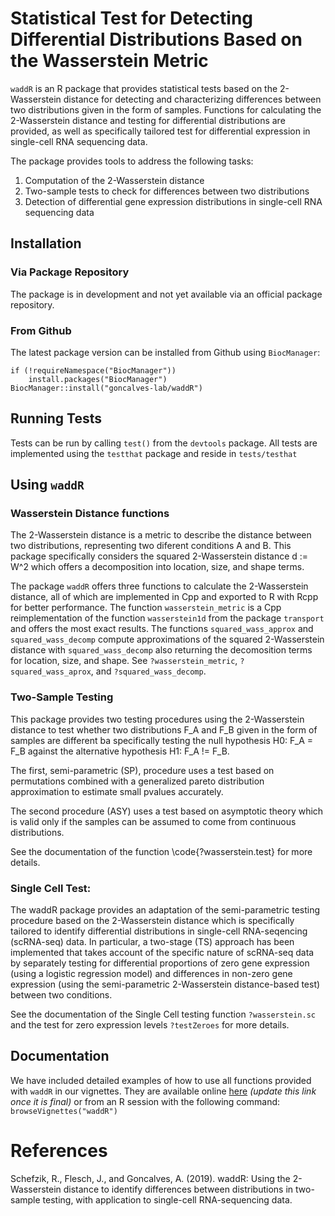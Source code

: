 # Statistical Test for Detecting Differential Distributions Based on the Wasserstein Metric

`waddR` is an R package that provides statistical tests based on the 2-Wasserstein distance for detecting and characterizing differences between two distributions given in the form of samples. Functions for calculating the 2-Wasserstein distance and testing for differential distributions are provided, as well as specifically tailored test for differential expression in single-cell RNA sequencing data.

The package provides tools to address the following tasks:
1. Computation of the 2-Wasserstein distance 
2. Two-sample tests to check for differences between two distributions
3. Detection of differential gene expression distributions in single-cell RNA sequencing data

## Installation

### Via Package Repository

The package is in development and not yet available via an official package
repository.

### From Github

The latest package version can be installed from Github using `BiocManager`:

```
if (!requireNamespace("BiocManager"))
    install.packages("BiocManager")
BiocManager::install("goncalves-lab/waddR")
```

## Running Tests

Tests can be run by calling `test()` from the `devtools` package.
All tests are implemented using the `testthat` package and reside in `tests/testhat`



## Using `waddR`

### Wasserstein Distance functions

The 2-Wasserstein distance is a metric to describe the distance between two
distributions, representing two diferent conditions A and B. This package
specifically considers the squared 2-Wasserstein distance d := W^2 which
offers a decomposition into location, size, and shape terms.

The package `waddR` offers three functions to calculate the 2-Wasserstein
distance, all of which are implemented in Cpp and exported to R with Rcpp for
better performance.
The function `wasserstein_metric` is a Cpp reimplementation of the
function `wasserstein1d` from the package `transport` and offers the most exact
results.
The functions `squared_wass_approx` and `squared_wass_decomp` compute
approximations of the squared 2-Wasserstein distance with `squared_wass_decomp`
also returning the decomosition terms for location, size, and shape. 
See `?wasserstein_metric`, `?squared_wass_aprox`, and `?squared_wass_decomp`.

### Two-Sample Testing

This package provides two testing procedures using the 2-Wasserstein distance
to test whether two distributions F_A and F_B given in the form of samples are
different ba specifically testing the null hypothesis H0: F_A = F_B against the
alternative hypothesis H1: F_A != F_B.

The first, semi-parametric (SP), procedure uses a test based on permutations
combined with a generalized pareto distribution approximation to estimate small
pvalues accurately.

The second procedure (ASY) uses a test based on asymptotic theory which is
valid only if the samples can be assumed to come from continuous
distributions.

See the documentation of the function \code{?wasserstein.test} for more
details.

### Single Cell Test:

The waddR package provides an adaptation of the
semi-parametric testing procedure based on the 2-Wasserstein distance
which is specifically tailored to identify differential distributions in
single-cell RNA-seqencing (scRNA-seq) data. In particular, a two-stage
(TS) approach has been implemented that takes account of the specific
nature of scRNA-seq data by separately testing for differential
proportions of zero gene expression (using a logistic regression model)
and differences in non-zero gene expression (using the semi-parametric
2-Wasserstein distance-based test) between two conditions.

See the documentation of the Single Cell testing function `?wasserstein.sc`
and the test for zero expression levels `?testZeroes` for more details.

## Documentation

We have included detailed examples of how to use all functions provided with
`waddR` in our vignettes.
They are available online [here](https://github.com/goncalves-lab/waddR) 
*(update this link once it is final)* or from an R session with the
following command: 
`browseVignettes("waddR")`

# References

Schefzik, R., Flesch, J., and Goncalves, A. (2019). waddR: Using the 2-Wasserstein distance to identify differences between distributions in two-sample testing, with application to single-cell RNA-sequencing data.

